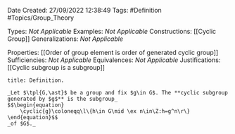 <div class="topSpace"></div>

Date Created: 27/09/2022 12:38:49
Tags: #Definition #Topics/Group_Theory

Types: _Not Applicable_
Examples: _Not Applicable_
Constructions: [[Cyclic Group]]
Generalizations: _Not Applicable_

Properties: [[Order of group element is order of generated cyclic group]]
Sufficiencies: _Not Applicable_
Equivalences: _Not Applicable_
Justifications: [[Cyclic subgroup is a subgroup]]

``` ad-Definition
title: Definition.

_Let $\tpl{G,\ast}$ be a group and fix $g\in G$. The **cyclic subgroup generated by $g$** is the subgroup_
$$\begin{equation}
    \cyclic{g}\coloneqq\l\{h\in G\mid \ex n\in\Z:h=g^n\r\}
\end{equation}$$
_of $G$._

```
